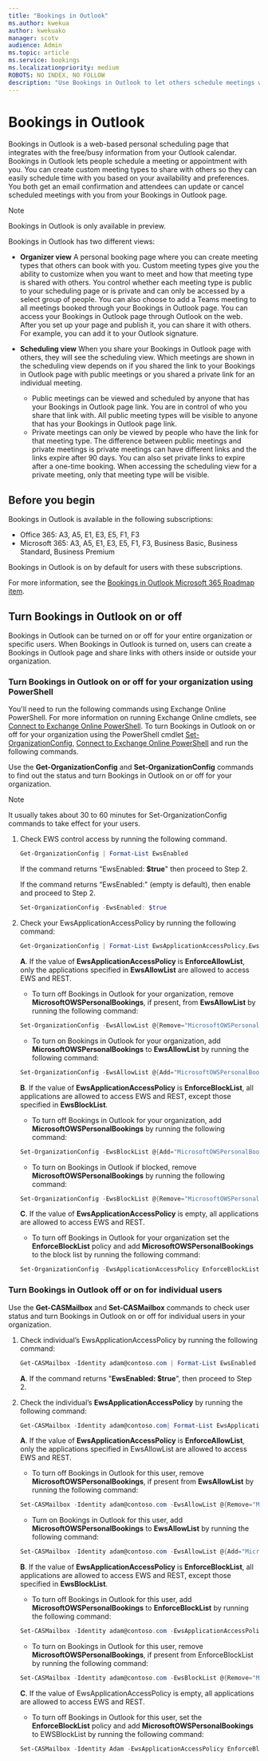 ```yaml
---
title: "Bookings in Outlook"
ms.author: kwekua
author: kwekuako
manager: scotv
audience: Admin
ms.topic: article
ms.service: bookings
ms.localizationpriority: medium
ROBOTS: NO INDEX, NO FOLLOW
description: "Use Bookings in Outlook to let others schedule meetings with you in Outlook."
---
```


# Bookings in Outlook

Bookings in Outlook is a web-based personal scheduling page that integrates with the free/busy information from your Outlook calendar. Bookings in Outlook lets people schedule a meeting or appointment with you. You can create custom meeting types to share with others so they can easily schedule time with you based on your availability and preferences. You both get an email confirmation and attendees can update or cancel scheduled meetings with you from your Bookings in Outlook page.

> [!NOTE]
> Bookings in Outlook is only available in preview.

Bookings in Outlook has two different views:

- **Organizer view** A personal booking page where you can create meeting types that others can book with you. Custom meeting types give you the ability to customize when you want to meet and how that meeting type is shared with others. You control whether each meeting type is public to your scheduling page or is private and can only be accessed by a select group of people. You can also choose to add a Teams meeting to all meetings booked through your Bookings in Outlook page. You can access your Bookings in Outlook page through Outlook on the web. After you set up your page and publish it, you can share it with others. For example, you can add it to your Outlook signature.

- **Scheduling view** When you share your Bookings in Outlook page with others, they will see the scheduling view. Which meetings are shown in the scheduling view depends on if you shared the link to your Bookings in Outlook page with public meetings or you shared a private link for an individual meeting.
  - Public meetings can be viewed and scheduled by anyone that has your Bookings in Outlook page link. You are in control of who you share that link with. All public meeting types will be visible to anyone that has your Bookings in Outlook page link.
  - Private meetings can only be viewed by people who have the link for that meeting type. The difference between public meetings and private meetings is private meetings can have different links and the links expire after 90 days. You can also set private links to expire after a one-time booking. When accessing the scheduling view for a private meeting, only that meeting type will be visible.

## Before you begin

Bookings in Outlook is available in the following subscriptions:

- Office 365: A3, A5, E1, E3, E5, F1, F3
- Microsoft 365: A3, A5, E1, E3, E5, F1, F3, Business Basic, Business Standard, Business Premium

Bookings in Outlook is on by default for users with these subscriptions.

For more information, see the [Bookings in Outlook Microsoft 365 Roadmap item](https://go.microsoft.com/fwlink/?linkid=328648).

## Turn Bookings in Outlook on or off  

Bookings in Outlook can be turned on or off for your entire organization or specific users. When Bookings in Outlook is turned on, users can create a Bookings in Outlook page and share links with others inside or outside your organization.

### Turn Bookings in Outlook on or off for your organization using PowerShell

You'll need to run the following commands using Exchange Online PowerShell. For more information on running Exchange Online cmdlets, see [Connect to Exchange Online PowerShell](/powershell/exchange/connect-to-exchange-online-powershell). To turn Bookings in Outlook on or off for your organization using the PowerShell cmdlet [Set-OrganizationConfig](/powershell/module/exchange/set-organizationconfig), [Connect to Exchange Online PowerShell](/powershell/exchange/connect-to-exchange-online-powershell) and run the following commands.

Use the **Get-OrganizationConfig** and **Set-OrganizationConfig** commands to find out the status and turn Bookings in Outlook on or off for your organization.

> [!NOTE]
> It usually takes about 30 to 60 minutes for Set-OrganizationConfig commands to take effect for your users.

1. Check EWS control access by running the following command.

   ```PowerShell
   Get-OrganizationConfig | Format-List EwsEnabled
   ```

    If the command returns “EwsEnabled: **$true**" then proceed to Step 2.

    If the command returns “EwsEnabled:" (empty is default), then enable and proceed to Step 2.

   ```PowerShell
   Set-OrganizationConfig -EwsEnabled: $true
   ```

2. Check your EwsApplicationAccessPolicy by running the following command:

   ```PowerShell
   Get-OrganizationConfig | Format-List EwsApplicationAccessPolicy,Ews*List
   ```

    **A**. If the value of **EwsApplicationAccessPolicy** is **EnforceAllowList**, only the applications specified in **EwsAllowList** are allowed to access EWS and REST.

    - To turn off Bookings in Outlook for your organization, remove **MicrosoftOWSPersonalBookings**, if present, from **EwsAllowList** by running the following command:  

   ```PowerShell
   Set-OrganizationConfig -EwsAllowList @{Remove="MicrosoftOWSPersonalBookings"}
   ```

    - To turn on Bookings in Outlook for your organization, add **MicrosoftOWSPersonalBookings** to **EwsAllowList** by running the following command:  

   ```PowerShell
   Set-OrganizationConfig -EwsAllowList @{Add="MicrosoftOWSPersonalBookings"}
   ```

    **B**. If the value of **EwsApplicationAccessPolicy** is **EnforceBlockList**, all applications are allowed to access EWS and REST, except those specified in **EwsBlockList**.

    - To turn off Bookings in Outlook for your organization, add **MicrosoftOWSPersonalBookings** by running the following command:

   ```PowerShell
   Set-OrganizationConfig -EwsBlockList @{Add="MicrosoftOWSPersonalBookings"}
   ```

    - To turn on Bookings in Outlook if blocked, remove **MicrosoftOWSPersonalBookings** by running the following command:

   ```PowerShell
   Set-OrganizationConfig -EwsBlockList @{Remove="MicrosoftOWSPersonalBookings"}
   ```

    **C**. If the value of **EwsApplicationAccessPolicy** is empty, all applications are allowed to access EWS and REST.

    - To turn off Bookings in Outlook for your organization set the **EnforceBlockList** policy and add **MicrosoftOWSPersonalBookings** to the block list by running the following command:

   ```PowerShell
   Set-OrganizationConfig -EwsApplicationAccessPolicy EnforceBlockList -EwsBlockList @{Add="MicrosoftOWSPersonalBookings"}
   ```

### Turn Bookings in Outlook off or on for individual users

Use the **Get-CASMailbox** and **Set-CASMailbox** commands to check user status and turn Bookings in Outlook on or off for individual users in your organization.

1. Check individual’s EwsApplicationAccessPolicy by running the following command:

   ```PowerShell
   Get-CASMailbox -Identity adam@contoso.com | Format-List EwsEnabled
   ```

    **A**. If the command returns "**EwsEnabled: $true**", then proceed to Step 2.

2. Check the individual’s **EwsApplicationAccessPolicy** by running the following command:

   ```PowerShell
   Get-CASMailbox -Identity adam@contoso.com| Format-List EwsApplicationAccessPolicy,Ews*List
   ```

    **A**. If the value of **EwsApplicationAccessPolicy** is **EnforceAllowList**, only the applications specified in EwsAllowList are allowed to access EWS and REST.

    - To turn off Bookings in Outlook for this user, remove **MicrosoftOWSPersonalBookings**, if present from **EwsAllowList** by running the following command:

   ```PowerShell
   Set-CASMailbox -Identity adam@contoso.com -EwsAllowList @{Remove="MicrosoftOWSPersonalBookings"}
   ```

    - Turn on Bookings in Outlook for this user, add **MicrosoftOWSPersonalBookings** to **EwsAllowList** by running the following command:

   ```PowerShell
   Set-CASMailbox -Identity adam@contoso.com -EwsAllowList @{Add="MicrosoftOWSPersonalBookings"}
   ```

    **B**. If the value of **EwsApplicationAccessPolicy** is **EnforceBlockList**, all applications are allowed to access EWS and REST, except those specified in **EwsBlockList**.  

    - To turn off Bookings in Outlook for this user, add **MicrosoftOWSPersonalBookings** to **EnforceBlockList** by running the following command:

   ```PowerShell
   Set-CASMailbox -Identity adam@contoso.com -EwsApplicationAccessPolicy EnforceBlockList @{Add="MicrosoftOWSPersonalBookings"}
   ```

    - To turn on Bookings in Outlook for this user, remove **MicrosoftOWSPersonalBookings**, if present from EnforceBlockList by running the following command:

   ```PowerShell
   Set-CASMailbox -Identity adam@contoso.com -EwsBlockList @{Remove="MicrosoftOWSPersonalBookings"}
   ```

    **C**. If the value of EwsApplicationAccessPolicy is empty, all applications are allowed to access EWS and REST.

    - To turn off Bookings in Outlook for this user, set the **EnforceBlockList** policy and add **MicrosoftOWSPersonalBookings** to EWSBlockList by running the following command:

    ```PowerShell
   Set-CASMailbox -Identity Adam -EwsApplicationAccessPolicy EnforceBlockList -EWSBlockList @{Add="MicrosoftOWSPersonalBookings"}
   ```
